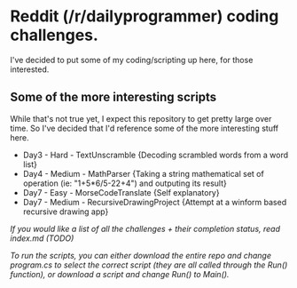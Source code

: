# Reddit (/r/dailyprogrammer) coding challenges. #
I've decided to put some of my coding/scripting up here, for those interested.

## Some of the more interesting scripts ##
While that's not true yet, I expect this repository to get pretty large over time. 
So I've decided that I'd reference some of the more interesting stuff here.

* Day3 - Hard - TextUnscramble {Decoding scrambled words from a word list}
* Day4 - Medium - MathParser {Taking a string mathematical set of operation (ie: "1+5*6/5-22+4") and outputing its result}
* Day7 - Easy - MorseCodeTranslate {Self explanatory}
* Day7 - Medium - RecursiveDrawingProject {Attempt at a winform based recursive drawing app}


*If you would like a list of all the challenges + their completion status, read index.md (TODO)*

*To run the scripts, you can either download the entire repo and change program.cs to select the correct script (they are all called through the Run() function), or download a script and change Run() to Main().*
